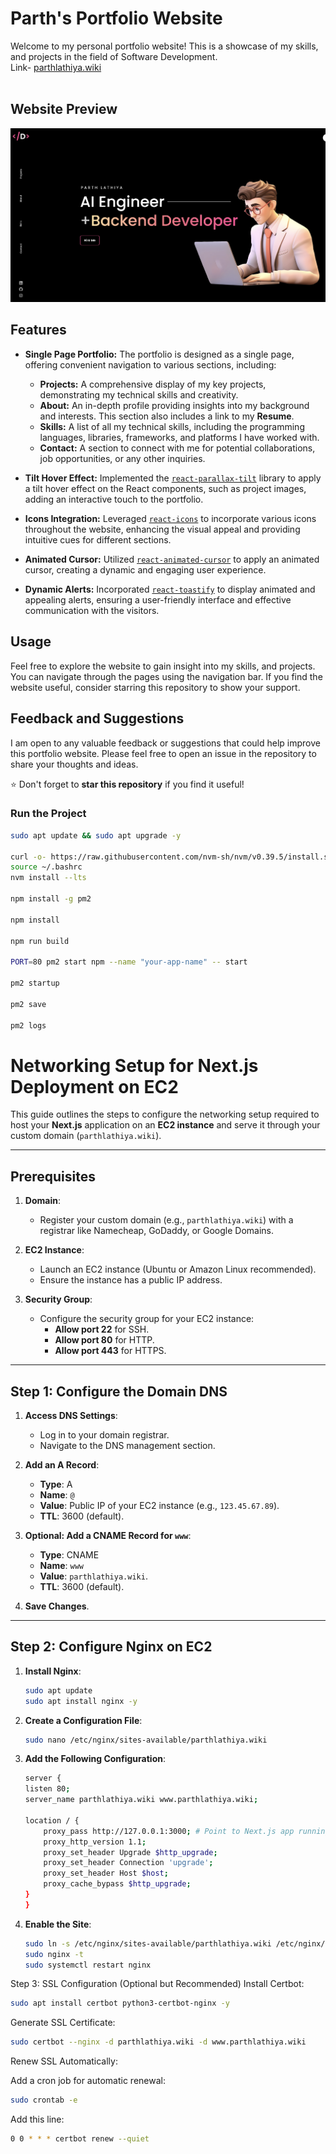 # Parth's Portfolio Website

Welcome to my personal portfolio website! This is a showcase of my skills, and projects in the field of Software Development. <br/>
Link- [parthlathiya.wiki](http://65.2.124.171/)
<br/> <br/>
## Website Preview
![image](preview.png)


## Features

- **Single Page Portfolio:** The portfolio is designed as a single page, offering convenient navigation to various sections, including:
    - **Projects:** A comprehensive display of my key projects, demonstrating my technical skills and creativity.
    - **About:** An in-depth profile providing insights into my background and interests. This section also includes a link to my **Resume**.
    - **Skills:** A list of all my technical skills, including the programming languages, libraries, frameworks, and platforms I have worked with.
    - **Contact:** A section to connect with me for potential collaborations, job opportunities, or any other inquiries.

- **Tilt Hover Effect:** Implemented the [`react-parallax-tilt`](https://www.npmjs.com/package/react-parallax-tilt) library to apply a tilt hover effect on the React components, such as project images, adding an interactive touch to the portfolio.

- **Icons Integration:** Leveraged [`react-icons`](https://react-icons.github.io/react-icons/) to incorporate various icons throughout the website, enhancing the visual appeal and providing intuitive cues for different sections.

- **Animated Cursor:** Utilized [`react-animated-cursor`](https://www.npmjs.com/package/react-animated-cursor) to apply an animated cursor, creating a dynamic and engaging user experience.

- **Dynamic Alerts:** Incorporated [`react-toastify`](https://www.npmjs.com/package/react-toastify) to display animated and appealing alerts, ensuring a user-friendly interface and effective communication with the visitors.


## Usage

Feel free to explore the website to gain insight into my skills, and projects. You can navigate through the pages using the navigation bar. If you find the website useful, consider starring this repository to show your support.


## Feedback and Suggestions

I am open to any valuable feedback or suggestions that could help improve this portfolio website. Please feel free to open an issue in the repository to share your thoughts and ideas.

⭐ Don't forget to **star this repository** if you find it useful!


### Run the Project
```bash
sudo apt update && sudo apt upgrade -y

curl -o- https://raw.githubusercontent.com/nvm-sh/nvm/v0.39.5/install.sh | bash
source ~/.bashrc
nvm install --lts

npm install -g pm2

npm install

npm run build

PORT=80 pm2 start npm --name "your-app-name" -- start

pm2 startup

pm2 save

pm2 logs


```


# Networking Setup for Next.js Deployment on EC2

This guide outlines the steps to configure the networking setup required to host your **Next.js** application on an **EC2 instance** and serve it through your custom domain (`parthlathiya.wiki`).

---

## Prerequisites

1. **Domain**:
   - Register your custom domain (e.g., `parthlathiya.wiki`) with a registrar like Namecheap, GoDaddy, or Google Domains.

2. **EC2 Instance**:
   - Launch an EC2 instance (Ubuntu or Amazon Linux recommended).
   - Ensure the instance has a public IP address.

3. **Security Group**:
   - Configure the security group for your EC2 instance:
     - **Allow port 22** for SSH.
     - **Allow port 80** for HTTP.
     - **Allow port 443** for HTTPS.

---

## Step 1: Configure the Domain DNS

1. **Access DNS Settings**:
   - Log in to your domain registrar.
   - Navigate to the DNS management section.

2. **Add an A Record**:
   - **Type**: A
   - **Name**: `@`
   - **Value**: Public IP of your EC2 instance (e.g., `123.45.67.89`).
   - **TTL**: 3600 (default).

3. **Optional: Add a CNAME Record for `www`**:
   - **Type**: CNAME
   - **Name**: `www`
   - **Value**: `parthlathiya.wiki`.
   - **TTL**: 3600 (default).

4. **Save Changes**.

---

## Step 2: Configure Nginx on EC2

1. **Install Nginx**:
   ```bash
   sudo apt update
   sudo apt install nginx -y

2. **Create a Configuration File**:
    ```bash
    sudo nano /etc/nginx/sites-available/parthlathiya.wiki
    ```

3. **Add the Following Configuration**:
    ```bash
    server {
    listen 80;
    server_name parthlathiya.wiki www.parthlathiya.wiki;

    location / {
        proxy_pass http://127.0.0.1:3000; # Point to Next.js app running on port 3000
        proxy_http_version 1.1;
        proxy_set_header Upgrade $http_upgrade;
        proxy_set_header Connection 'upgrade';
        proxy_set_header Host $host;
        proxy_cache_bypass $http_upgrade;
    }
    }
    ```

4. **Enable the Site**:
    ```bash
    sudo ln -s /etc/nginx/sites-available/parthlathiya.wiki /etc/nginx/sites-enabled/
    sudo nginx -t
    sudo systemctl restart nginx
    ```


Step 3: SSL Configuration (Optional but Recommended)
Install Certbot:

```bash
sudo apt install certbot python3-certbot-nginx -y
```

Generate SSL Certificate:
```bash
sudo certbot --nginx -d parthlathiya.wiki -d www.parthlathiya.wiki
```

Renew SSL Automatically:

Add a cron job for automatic renewal:
```bash
sudo crontab -e
```

Add this line:
```bash
0 0 * * * certbot renew --quiet
```
